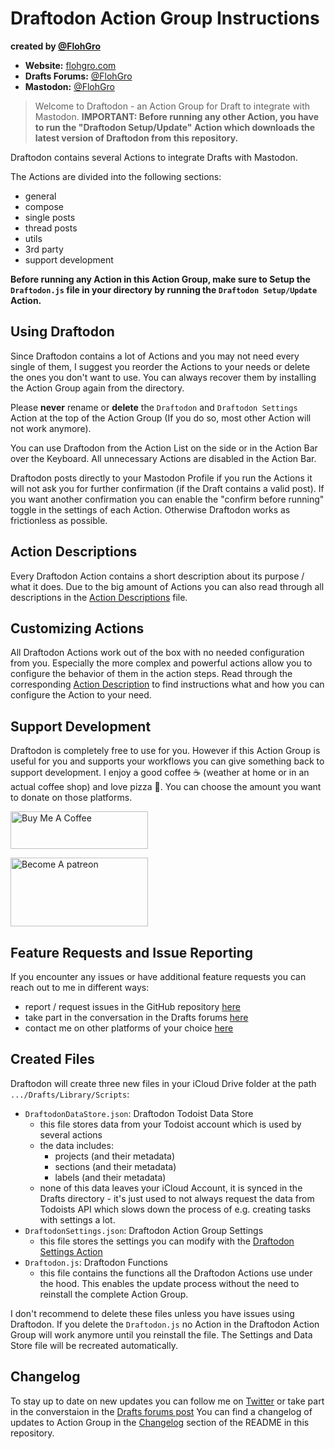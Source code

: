 # Draftodon Action Group Instructions

**created by [@FlohGro](https://mobile.twitter.com/FlohGro)**

- **Website:** [flohgro.com](https://flohgro.com)  
- **Drafts Forums:** [@FlohGro](https://forums.getdrafts.com/u/flohgro/summary)
- **Mastodon:** [@FlohGro](https://mastodon.social/@FlohGro)

> Welcome to Draftodon - an Action Group for Draft to integrate with Mastodon.
> **IMPORTANT: Before running any other Action, you have to run the "Draftodon Setup/Update" Action which downloads the latest version of Draftodon from this repository.**

Draftodon contains several Actions to integrate Drafts with Mastodon.

The Actions are divided into the following sections:

- general
- compose
- single posts
- thread posts
- utils
- 3rd party
- support development

**Before running any Action in this Action Group, make sure to Setup the `Draftodon.js` file in your directory by running the `Draftodon Setup/Update` Action.**

## Using Draftodon

Since Draftodon contains a lot of Actions and you may not need every single of them, I suggest you reorder the Actions to your needs or delete the ones you don't want to use. You can always recover them by installing the Action Group again from the directory.

Please **never** rename or **delete** the `Draftodon` and `Draftodon Settings` Action at the top of the Action Group (If you do so, most other Action will not work anymore).

You can use Draftodon from the Action List on the side or in the Action Bar over the Keyboard. All unnecessary Actions are disabled in the Action Bar.

Draftodon posts directly to your Mastodon Profile if you run the Actions it will not ask you for further confirmation (if the Draft contains a valid post). If you want another confirmation you can enable the "confirm before running" toggle in the settings of each Action. Otherwise Draftodon works as frictionless as possible.

## Action Descriptions

Every Draftodon Action contains a short description about its purpose / what it does. Due to the big amount of Actions you can also read through all descriptions in the [Action Descriptions](https://github.com/FlohGro-dev/Draftodon/blob/main/Action%20Descriptions.md) file.

## Customizing Actions

All Draftodon Actions work out of the box with no needed configuration from you. Especially the more complex and powerful actions allow you to configure the behavior of them in the action steps. Read through the corresponding [Action Description](https://github.com/FlohGro-dev/Draftodon/blob/main/Action%20Descriptions.md) to find instructions what and how you can configure the Action to your need.

## Support Development

Draftodon is completely free to use for you. However if this Action Group is useful for you and supports your workflows you can give something back to support development.
I enjoy a good coffee ☕️ (weather at home or in an actual coffee shop) and love pizza 🍕.
You can choose the amount you want to donate on those platforms.

<a href="https://www.buymeacoffee.com/flohgro" target="_blank"><img src="https://cdn.buymeacoffee.com/buttons/v2/default-blue.png" alt="Buy Me A Coffee" style="height: 60px !important;width: 220px !important;" ></a>

<a href="https://www.patreon.com/flohgro" target="_blank"><img src="https://user-images.githubusercontent.com/13785667/162812708-55b96cdc-8c32-4433-a340-6dd4c1f7326d.jpg" alt="Become A patreon" style="height: 110px !important;width: 220px !important;" ></a>

## Feature Requests and Issue Reporting

If you encounter any issues or have additional feature requests you can reach out to me in different ways:

- report / request issues in the GitHub repository [here](https://github.com/FlohGro-dev/Draftodon/issues)
- take part in the conversation in the Drafts forums [here](https://forums.getdrafts.com/t/Draftodon-a-drafts-action-group-for-todoist/12674)
- contact me on other platforms of your choice [here](https://flohgro.com/contactme)

## Created Files

Draftodon will create three new files in your iCloud Drive folder at the path `.../Drafts/Library/Scripts`:

- `DraftodonDataStore.json`: Draftodon Todoist Data Store
  - this file stores data from your Todoist account which is used by several actions
  - the data includes:
    - projects (and their metadata)
    - sections (and their metadata)
    - labels (and their metadata)
  - none of this data leaves your iCloud Account, it is synced in the Drafts directory - it's just used to not always request the data from Todoists API which slows down the process of e.g. creating tasks with settings a lot.
- `DraftodonSettings.json`: Draftodon Action Group Settings
  - this file stores the settings you can modify with the [Draftodon Settings Action](https://github.com/FlohGro-dev/Draftodon/blob/main/Action%20Descriptions.md#Draftodon%20Settings)
- `Draftodon.js`: Draftodon Functions
  - this file contains the functions all the Draftodon Actions use under the hood. This enables the update process without the need to reinstall the complete Action Group.

I don't recommend to delete these files unless you have issues using Draftodon. If you delete the `Draftodon.js` no Action in the Draftodon Action Group will work anymore until you reinstall the file. The Settings and Data Store file will be recreated automatically.

## Changelog

To stay up to date on new updates you can follow me on [Twitter](https://twitter.com/FlohGro) or take part in the converstaion in the [Drafts forums post](https://forums.getdrafts.com/t/Draftodon-a-drafts-action-group-for-todoist/12674)
You can find a changelog of updates to Action Group in the [Changelog](https://github.com/FlohGro-dev/Draftodon#changelog) section of the README in this repository.
